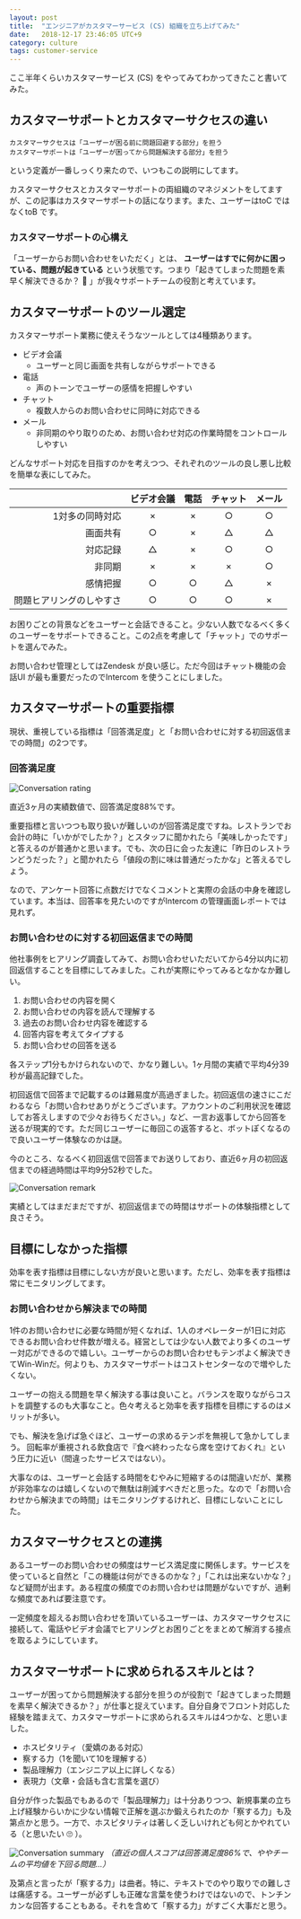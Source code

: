 ```yaml
---
layout: post
title:  "エンジニアがカスタマーサービス (CS) 組織を立ち上げてみた"
date:   2018-12-17 23:46:05 UTC+9
category: culture
tags: customer-service
---
```


ここ半年くらいカスタマーサービス (CS) をやってみてわかってきたこと書いてみた。


## カスタマーサポートとカスタマーサクセスの違い

```
カスタマーサクセスは「ユーザーが困る前に問題回避する部分」を担う
カスタマーサポートは「ユーザーが困ってから問題解決する部分」を担う
```

という定義が一番しっくり来たので、いつもこの説明にしてます。

カスタマーサクセスとカスタマーサポートの両組織のマネジメントをしてますが、この記事はカスタマーサポートの話になります。また、ユーザーはtoC ではなくtoB です。


### カスタマーサポートの心構え

「ユーザーからお問い合わせをいただく」とは、 __ユーザーはすでに何かに困っている、問題が起きている__ という状態です。つまり「起きてしまった問題を素早く解決できるか？ :thinking: 」が我々サポートチームの役割と考えています。


## カスタマーサポートのツール選定

カスタマーサポート業務に使えそうなツールとしては4種類あります。

- ビデオ会議
    - ユーザーと同じ画面を共有しながらサポートできる
- 電話
    - 声のトーンでユーザーの感情を把握しやすい
- チャット
    - 複数人からのお問い合わせに同時に対応できる
- メール
    - 非同期のやり取りのため、お問い合わせ対応の作業時間をコントロールしやすい

どんなサポート対応を目指すのかを考えつつ、それぞれのツールの良し悪し比較を簡単な表にしてみた。

|  | ビデオ会議 | 電話 | チャット | メール |
|---:|:---:|:---:|:---:|:---:|
| 1対多の同時対応 | × | × | ○ | ○ |
| 画面共有 | ○ | × | △ | △ |
| 対応記録 | △ | × | ○ | ○ |
| 非同期 | × | × | × | ○ |
| 感情把握 | ○ | ○ | △ | × |
| 問題ヒアリングのしやすさ | ○ | ○ | ○ | × |


お困りごとの背景などをユーザーと会話できること。少ない人数でなるべく多くのユーザーをサポートできること。この2点を考慮して「チャット」でのサポートを選んでみた。

お問い合わせ管理としてはZendesk が良い感じ。ただ今回はチャット機能の会話UI が最も重要だったのでIntercom を使うことにしました。


## カスタマーサポートの重要指標

現状、重視している指標は「回答満足度」と「お問い合わせに対する初回返信までの時間」の2つです。


### 回答満足度

![Conversation rating](/img/posts/2018/2018-12-17-intercom-conversation-ratings.png)

直近3ヶ月の実績数値で、回答満足度88%です。

重要指標と言いつつも取り扱いが難しいのが回答満足度ですね。レストランでお会計の時に「いかがでしたか？」とスタッフに聞かれたら「美味しかったです」と答えるのが普通かと思います。でも、次の日に会った友達に「昨日のレストランどうだった？」と聞かれたら「値段の割に味は普通だったかな」と答えるでしょう。

なので、アンケート回答に点数だけでなくコメントと実際の会話の中身を確認しています。本当は、回答率を見たいのですがIntercom の管理画面レポートでは見れず。


### お問い合わせのに対する初回返信までの時間

他社事例をヒアリング調査してみて、お問い合わせいただいてから4分以内に初回返信することを目標にしてみました。これが実際にやってみるとなかなか難しい。

1. お問い合わせの内容を開く
2. お問い合わせの内容を読んで理解する
3. 過去のお問い合わせ内容を確認する
4. 回答内容を考えてタイプする
5. お問い合わせの回答を送る

各ステップ1分もかけられないので、かなり難しい。1ヶ月間の実績で平均4分39秒が最高記録でした。

初回返信で回答まで記載するのは難易度が高過ぎました。初回返信の速さにこだわるなら「お問い合わせありがとうございます。アカウントのご利用状況を確認してお答えしますので少々お待ちください。」など、一言お返事してから回答を送るが現実的です。ただ同じユーザーに毎回この返答すると、ボットぽくなるので良いユーザー体験なのかは謎。

今のところ、なるべく初回返信で回答までお送りしており、直近6ヶ月の初回返信までの経過時間は平均9分52秒でした。

![Conversation remark](/img/posts/2018/2018-12-17-intercom-remark.png)

実績としてはまだまだですが、初回返信までの時間はサポートの体験指標として良さそう。


## 目標にしなかった指標

効率を表す指標は目標にしない方が良いと思います。ただし、効率を表す指標は常にモニタリングしてます。


### お問い合わせから解決までの時間

1件のお問い合わせに必要な時間が短くなれば、1人のオペレーターが1日に対応できるお問い合わせ件数が増える。経営としては少ない人数でより多くのユーザー対応ができるので嬉しい。ユーザーからのお問い合わせもテンポよく解決できてWin-Winだ。何よりも、カスタマーサポートはコストセンターなので増やしたくない。

ユーザーの抱える問題を早く解決する事は良いこと。バランスを取りながらコストを調整するのも大事なこと。色々考えると効率を表す指標を目標にするのはメリットが多い。

でも、解決を急げば急ぐほど、ユーザーの求めるテンポを無視して急かしてしまう。
回転率が重視される飲食店で『食べ終わったなら席を空けておくれ』という圧力に近い（間違ったサービスではない）。

大事なのは、ユーザーと会話する時間をむやみに短縮するのは間違いだが、業務が非効率なのは嬉しくないので無駄は削減すべきだと思った。なので「お問い合わせから解決までの時間」はモニタリングするけれど、目標にしないことにした。


## カスタマーサクセスとの連携

あるユーザーのお問い合わせの頻度はサービス満足度に関係します。サービスを使っていると自然と「この機能は何ができるのかな？」「これは出来ないかな？」など疑問が出ます。ある程度の頻度でのお問い合わせは問題がないですが、過剰な頻度であれば要注意です。

一定頻度を超えるお問い合わせを頂いているユーザーは、カスタマーサクセスに接続して、電話やビデオ会議でヒアリングとお困りごとをまとめて解消する接点を取るようにしています。


## カスタマーサポートに求められるスキルとは？

ユーザーが困ってから問題解決する部分を担うのが役割で「起きてしまった問題を素早く解決できるか？」が仕事と捉えています。自分自身でフロント対応した経験を踏まえて、カスタマーサポートに求められるスキルは4つかな、と思いました。

- ホスピタリティ（愛嬌のある対応）
- 察する力（1を聞いて10を理解する）
- 製品理解力（エンジニア以上に詳しくなる）
- 表現力（文章・会話も含む言葉を選び）

自分が作った製品でもあるので「製品理解力」は十分ありつつ、新規事業の立ち上げ経験からいかに少ない情報で正解を選ぶか鍛えられたのか「察する力」も及第点かと思う。一方で、ホスピタリティは著しく乏しいけれども何とかやれている（と思いたい :roll_eyes: ）。

![Conversation summary](/img/posts/2018/2018-12-17-intercom-summary.png)
_（直近の個人スコアは回答満足度86%で、ややチームの平均値を下回る問題...）_

及第点と言ったが「察する力」は曲者。特に、テキストでのやり取りでの難しさは痛感する。ユーザーが必ずしも正確な言葉を使うわけではないので、トンチンカンな回答することもある。それを含めて「察する力」がすごく大事だと思う。
